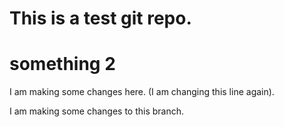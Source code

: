 # This is a test git repo.

# something 2

I am making some changes here. (I am changing this line again).

I am making some changes to this branch.


